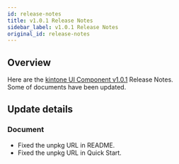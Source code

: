 ```yaml
---
id: release-notes
title: v1.0.1 Release Notes
sidebar_label: v1.0.1 Release Notes
original_id: release-notes
---
```


## Overview

Here are the [kintone UI Component v1.0.1](https://github.com/kintone-labs/kintone-ui-component/releases/tag/v1.0.1) Release Notes.<br/>
Some of documents have been updated.

## Update details
### Document
- Fixed the unpkg URL in README.
- Fixed the unpkg URL in Quick Start.

